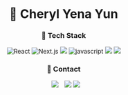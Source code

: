 <div align="center">
    
# 🌠 Cheryl Yena Yun 

### 🧶 Tech Stack

![React](https://img.shields.io/badge/-React-61DAFB?&logo=react&logoColor=white)
    ![Next.js](https://img.shields.io/badge/-Next.js-c96196?&logo=Next.js&logoColor=white)
<img src="https://img.shields.io/badge/TypeScript-3178C6?style=flat&logo=TypeScript&logoColor=white"/> 
    ![javascript](https://img.shields.io/badge/-JavaScript-F7E01C?&logo=JavaScript&logoColor=white)
<img src="https://img.shields.io/badge/CSS3-1572B6?style=flat&logo=CSS3&logoColor=white"/>
    <img src="https://img.shields.io/badge/HTML5-E34F26?style=flat&logo=HTML5&logoColor=white"/>

### 🧲 Contact
<p align="center>
<a href="mailto:cheryleduart@gmail.com">
    <img 
        src="https://img.shields.io/badge/-cheryleduart@gmail.com-c14438?style=flat&logo=Gmail&logoColor=white"
        style="height : auto; margin-left : 10px; margin-right : 10px;"
    />
</a>
    <a href='https://velog.io/@yena1025'><img src="https://img.shields.io/badge/velog-34e0a1?style=flat&logo=Vimeo&logoColor=white"/></a>
                                                                                                                                          
                                                                                                                                          
 <a href='https://www.notion.so/cheryl-yena-yun/Cheryl-Yun-s-Notion-39cbdc64741545449c715ea6fc2a753a'>
    <img src="https://img.shields.io/badge/notion-faf8b9?style=flat&logo=Notion&logoColor=black"/>
 </a>
</p>

    
